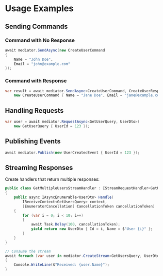 # Usage Examples

## Sending Commands

### Command with No Response

```csharp
await mediator.SendAsync(new CreateUserCommand 
{ 
    Name = "John Doe", 
    Email = "john@example.com" 
});
```

### Command with Response

```csharp
var result = await mediator.SendAsync<CreateUserCommand, CreateUserResponse>(
    new CreateUserCommand { Name = "Jane Doe", Email = "jane@example.com" });
```

## Handling Requests

```csharp
var user = await mediator.RequestAsync<GetUserQuery, UserDto>(
    new GetUserQuery { UserId = 123 });
```

## Publishing Events

```csharp
await mediator.Publish(new UserCreatedEvent { UserId = 123 });
```

## Streaming Responses

Create handlers that return multiple responses:

```csharp
public class GetMultipleUsersStreamHandler : IStreamRequestHandler<GetUsersQuery, UserDto>
{
    public async IAsyncEnumerable<UserDto> Handle(
        IReceiveContext<GetUsersQuery> context, 
        [EnumeratorCancellation] CancellationToken cancellationToken)
    {
        for (var i = 0; i < 10; i++)
        {
            await Task.Delay(100, cancellationToken);
            yield return new UserDto { Id = i, Name = $"User {i}" };
        }
    }
}

// Consume the stream
await foreach (var user in mediator.CreateStream<GetUsersQuery, UserDto>(new GetUsersQuery()))
{
    Console.WriteLine($"Received: {user.Name}");
}
